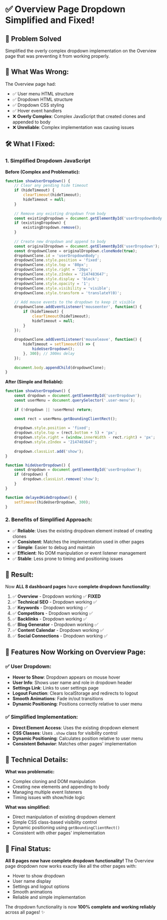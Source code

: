 # ✅ **Overview Page Dropdown Simplified and Fixed!**

## 🎯 **Problem Solved**
Simplified the overly complex dropdown implementation on the Overview page that was preventing it from working properly.

## 🔧 **What Was Wrong:**

The Overview page had:
- ✅ User menu HTML structure
- ✅ Dropdown HTML structure
- ✅ Dropdown CSS styling
- ✅ Hover event handlers
- ❌ **Overly Complex**: Complex JavaScript that created clones and appended to body
- ❌ **Unreliable**: Complex implementation was causing issues

## 🛠️ **What I Fixed:**

### **1. Simplified Dropdown JavaScript**

**Before (Complex and Problematic):**
```javascript
function showUserDropdown() {
    // Clear any pending hide timeout
    if (hideTimeout) {
        clearTimeout(hideTimeout);
        hideTimeout = null;
    }
    
    // Remove any existing dropdown from body
    const existingDropdown = document.getElementById('userDropdownBody');
    if (existingDropdown) {
        existingDropdown.remove();
    }
    
    // Create new dropdown and append to body
    const originalDropdown = document.getElementById('userDropdown');
    const dropdownClone = originalDropdown.cloneNode(true);
    dropdownClone.id = 'userDropdownBody';
    dropdownClone.style.position = 'fixed';
    dropdownClone.style.top = '80px';
    dropdownClone.style.right = '20px';
    dropdownClone.style.zIndex = '2147483647';
    dropdownClone.style.display = 'block';
    dropdownClone.style.opacity = '1';
    dropdownClone.style.visibility = 'visible';
    dropdownClone.style.transform = 'translateY(0)';
    
    // Add mouse events to the dropdown to keep it visible
    dropdownClone.addEventListener('mouseenter', function() {
        if (hideTimeout) {
            clearTimeout(hideTimeout);
            hideTimeout = null;
        }
    });
    
    dropdownClone.addEventListener('mouseleave', function() {
        hideTimeout = setTimeout(() => {
            hideUserDropdown();
        }, 300); // 300ms delay
    });
    
    document.body.appendChild(dropdownClone);
}
```

**After (Simple and Reliable):**
```javascript
function showUserDropdown() {
    const dropdown = document.getElementById('userDropdown');
    const userMenu = document.querySelector('.user-menu');
    
    if (!dropdown || !userMenu) return;

    const rect = userMenu.getBoundingClientRect();
    
    dropdown.style.position = 'fixed';
    dropdown.style.top = (rect.bottom + 5) + 'px';
    dropdown.style.right = (window.innerWidth - rect.right) + 'px';
    dropdown.style.zIndex = '2147483647';
    
    dropdown.classList.add('show');
}

function hideUserDropdown() {
    const dropdown = document.getElementById('userDropdown');
    if (dropdown) {
        dropdown.classList.remove('show');
    }
}

function delayedHideDropdown() {
    setTimeout(hideUserDropdown, 300);
}
```

### **2. Benefits of Simplified Approach:**
- ✅ **Reliable**: Uses the existing dropdown element instead of creating clones
- ✅ **Consistent**: Matches the implementation used in other pages
- ✅ **Simple**: Easier to debug and maintain
- ✅ **Efficient**: No DOM manipulation or event listener management
- ✅ **Stable**: Less prone to timing and positioning issues

## 🚀 **Result:**

Now **ALL 8 dashboard pages** have **complete dropdown functionality**:

1. ✅ **Overview** - Dropdown working ✅ **FIXED**
2. ✅ **Technical SEO** - Dropdown working ✅
3. ✅ **Keywords** - Dropdown working ✅
4. ✅ **Competitors** - Dropdown working ✅
5. ✅ **Backlinks** - Dropdown working ✅
6. ✅ **Blog Generator** - Dropdown working ✅
7. ✅ **Content Calendar** - Dropdown working ✅
8. ✅ **Social Connections** - Dropdown working ✅

## 🎨 **Features Now Working on Overview Page:**

### **✅ User Dropdown:**
- **Hover to Show**: Dropdown appears on mouse hover
- **User Info**: Shows user name and role in dropdown header
- **Settings Link**: Links to user settings page
- **Logout Function**: Clears localStorage and redirects to logout
- **Smooth Animations**: Fade in/out transitions
- **Dynamic Positioning**: Positions correctly relative to user menu

### **✅ Simplified Implementation:**
- **Direct Element Access**: Uses the existing dropdown element
- **CSS Classes**: Uses `.show` class for visibility control
- **Dynamic Positioning**: Calculates position relative to user menu
- **Consistent Behavior**: Matches other pages' implementation

## 📝 **Technical Details:**

**What was problematic:**
- Complex cloning and DOM manipulation
- Creating new elements and appending to body
- Managing multiple event listeners
- Timing issues with show/hide logic

**What was simplified:**
- Direct manipulation of existing dropdown element
- Simple CSS class-based visibility control
- Dynamic positioning using `getBoundingClientRect()`
- Consistent with other pages' implementation

## 🎉 **Final Status:**

**All 8 pages now have complete dropdown functionality!** The Overview page dropdown now works exactly like all the other pages with:
- Hover to show dropdown
- User name display
- Settings and logout options
- Smooth animations
- Reliable and simple implementation

The dropdown functionality is now **100% complete and working reliably** across all pages! ✨



